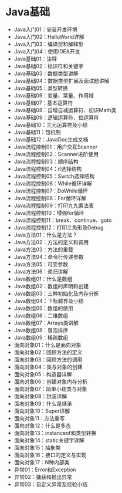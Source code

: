 

# Java基础

-  Java入门01：安装开发环境
-  Java入门02：HelloWorld详解
-  Java入门03：编译型和解释型
-  Java入门04：使用IDEA开发
-  Java基础01：注释
-  Java基础02：标识符和关键字
-  Java基础03：数据类型讲解
-  Java基础04：数据类型扩展及面试题讲解
-  Java基础05：类型转换
-  Java基础06：变量、常量、作用域
-  Java基础07：基本运算符
-  Java基础08：自增自减运算符、初识Math类
-  Java基础09：逻辑运算符、位运算符
-  Java基础10：三元运算符及小结
-  Java基础11：包机制
-  Java基础12：JavaDoc生成文档
-  Java流程控制01：用户交互Scanner
-  Java流程控制02：Scanner进阶使用
-  Java流程控制03：顺序结构
-  Java流程控制04：if选择结构
-  Java流程控制05：Switch选择结构
-  Java流程控制06：While循环详解
-  Java流程控制07：DoWhile循环
-  Java流程控制08：For循环详解
-  Java流程控制09：打印九九乘法表
-  Java流程控制10：增强for循环
-  Java流程控制11：break、continue、goto
-  Java流程控制12：打印三角形及Debug
-  Java方法01：什么是方法？
-  Java方法02：方法的定义和调用
-  Java方法03：方法的重载
-  Java方法04：命令行传递参数
-  Java方法05：可变参数
-  Java方法06：递归讲解
-  Java数组01：什么是数组
-  Java数组02：数组的声明和创建
-  Java数组03：三种初始化及内存分析
-  Java数组04：下标越界及小结
-  Java数组05：数组的使用
-  Java数组06：二维数组
-  Java数组07：Arrays类讲解
-  Java数组08：冒泡排序
-  Java数组09：稀疏数组
-  面向对象01：什么是面向对象
-  面向对象02：回顾方法的定义
-  面向对象03：回顾方法的调用
-  面向对象04：类与对象的创建
-  面向对象05：构造器详解
-  面向对象06：创建对象内存分析
-  面向对象07：简单小结类与对象
-  面向对象08：封装详解
-  面向对象09：什么是继承
-  面向对象10：Super详解
-  面向对象11：方法重写
-  面向对象12：什么是多态
-  面向对象13：instanceof和类型转换
-  面向对象14：static关键字详解
-  面向对象15：抽象类
-  面向对象16：接口的定义与实现
-  面向对象17：N种内部类
-  异常01：Error和Exception
-  异常02：捕获和抛出异常
-  异常03：自定义异常及经验小结
